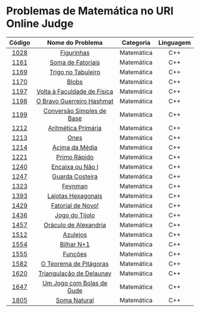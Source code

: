 # Problemas de Matemática no URI Online Judge

Código | Nome do Problema | Categoria | Linguagem
|     :---:      |     :---:      |     :---:      |     :---:      |  
[1028](https://github.com/CaioDallaqua/Programacao_Competitiva_URI/blob/master/Matematica/1028.cpp) | [Figurinhas](https://www.urionlinejudge.com.br/judge/pt/problems/view/1028) | Matemática | C++
[1161](https://github.com/CaioDallaqua/Programacao_Competitiva_URI/blob/master/Matematica/1161.cpp) | [Soma de Fatoriais](https://www.urionlinejudge.com.br/judge/pt/problems/view/1161) | Matemática | C++
[1169](https://github.com/CaioDallaqua/Programacao_Competitiva_URI/blob/master/Matematica/1169.cpp) | [Trigo no Tabuleiro](https://www.urionlinejudge.com.br/judge/pt/problems/view/1169) | Matemática | C++
[1170](https://github.com/CaioDallaqua/Programacao_Competitiva_URI/blob/master/Matematica/1170.cpp) | [Blobs](https://www.urionlinejudge.com.br/judge/pt/problems/view/1170) | Matemática | C++
[1197](https://github.com/CaioDallaqua/Programacao_Competitiva_URI/blob/master/Matematica/1197.cpp) | [Volta à Faculdade de Física](https://www.urionlinejudge.com.br/judge/pt/problems/view/1197) | Matemática | C++
[1198](https://github.com/CaioDallaqua/Programacao_Competitiva_URI/blob/master/Matematica/1198.cpp) | [O Bravo Guerreiro Hashmat](https://www.urionlinejudge.com.br/judge/pt/problems/view/1198) | Matemática | C++
[1199](https://github.com/CaioDallaqua/Programacao_Competitiva_URI/blob/master/Matematica/1199.cpp) | [Conversão Simples de Base](https://www.urionlinejudge.com.br/judge/pt/problems/view/1199) | Matemática | C++
[1212](https://github.com/CaioDallaqua/Programacao_Competitiva_URI/blob/master/Matematica/1212.cpp) | [Aritmética Primária](https://www.urionlinejudge.com.br/judge/pt/problems/view/1212) | Matemática | C++
[1213](https://github.com/CaioDallaqua/Programacao_Competitiva_URI/blob/master/Matematica/1213.cpp) | [Ones](https://www.urionlinejudge.com.br/judge/pt/problems/view/1213) | Matemática | C++
[1214](https://github.com/CaioDallaqua/Programacao_Competitiva_URI/blob/master/Matematica/1214.cpp) | [Acima da Média](https://www.urionlinejudge.com.br/judge/pt/problems/view/1214) | Matemática | C++
[1221](https://github.com/CaioDallaqua/Programacao_Competitiva_URI/blob/master/Matematica/1221.cpp) | [Primo Rápido](https://www.urionlinejudge.com.br/judge/pt/problems/view/1221) | Matemática | C++
[1240](https://github.com/CaioDallaqua/Programacao_Competitiva_URI/blob/master/Matematica/1240.cpp) | [Encaixa ou Não I](https://www.urionlinejudge.com.br/judge/pt/problems/view/1240) | Matemática | C++
[1247](https://github.com/CaioDallaqua/Programacao_Competitiva_URI/blob/master/Matematica/1247.cpp) | [Guarda Costeira](https://www.urionlinejudge.com.br/judge/pt/problems/view/1247) | Matemática | C++
[1323](https://github.com/CaioDallaqua/Programacao_Competitiva_URI/blob/master/Matematica/1323.cpp) | [Feynman](https://www.urionlinejudge.com.br/judge/pt/problems/view/1323) | Matemática | C++
[1393](https://github.com/CaioDallaqua/Programacao_Competitiva_URI/blob/master/Matematica/1393.cpp) | [Lajotas Hexagonais](https://www.urionlinejudge.com.br/judge/pt/problems/view/1393) | Matemática | C++
[1429](https://github.com/CaioDallaqua/Programacao_Competitiva_URI/blob/master/Matematica/1429.cpp) | [Fatorial de Novo!](https://www.urionlinejudge.com.br/judge/pt/problems/view/1429) | Matemática | C++
[1436](https://github.com/CaioDallaqua/Programacao_Competitiva_URI/blob/master/Matematica/1436.cpp) | [Jogo do Tijolo](https://www.urionlinejudge.com.br/judge/pt/problems/view/1436) | Matemática | C++
[1457](https://github.com/CaioDallaqua/Programacao_Competitiva_URI/blob/master/Matematica/1457.cpp) | [Oráculo de Alexandria](https://www.urionlinejudge.com.br/judge/pt/problems/view/1457) | Matemática | C++
[1512](https://github.com/CaioDallaqua/Programacao_Competitiva_URI/blob/master/Matematica/1512.cpp) | [Azulejos](https://www.urionlinejudge.com.br/judge/pt/problems/view/1512) | Matemática | C++
[1554](https://github.com/CaioDallaqua/Programacao_Competitiva_URI/blob/master/Matematica/1554.cpp) | [Bilhar N+1](https://www.urionlinejudge.com.br/judge/pt/problems/view/1554) | Matemática | C++
[1555](https://github.com/CaioDallaqua/Programacao_Competitiva_URI/blob/master/Matematica/1555.cpp) | [Funções](https://www.urionlinejudge.com.br/judge/pt/problems/view/1555) | Matemática | C++
[1582](https://github.com/CaioDallaqua/Programacao_Competitiva_URI/blob/master/Matematica/1582.cpp) | [O Teorema de Pitágoras](https://www.urionlinejudge.com.br/judge/pt/problems/view/1582) | Matemática | C++
[1620](https://github.com/CaioDallaqua/Programacao_Competitiva_URI/blob/master/Matematica/1620.cpp) | [Triangulação de Delaunay](https://www.urionlinejudge.com.br/judge/pt/problems/view/1620) | Matemática | C++
[1647](https://github.com/CaioDallaqua/Programacao_Competitiva_URI/blob/master/Matematica/1647.cpp) | [Um Jogo com Bolas de Gude](https://www.urionlinejudge.com.br/judge/pt/problems/view/1647) | Matemática | C++
[1805](https://github.com/CaioDallaqua/Programacao_Competitiva_URI/blob/master/Matematica/1805.cpp) | [Soma Natural](https://www.urionlinejudge.com.br/judge/pt/problems/view/1805) | Matemática | C++
